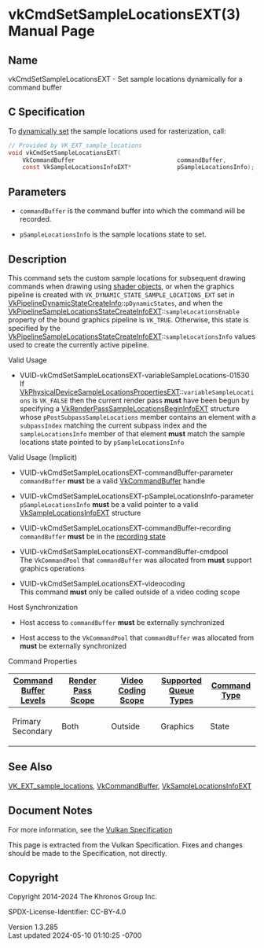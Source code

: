 # vkCmdSetSampleLocationsEXT(3) Manual Page

## Name

vkCmdSetSampleLocationsEXT - Set sample locations dynamically for a
command buffer



## <a href="#_c_specification" class="anchor"></a>C Specification

To <a
href="https://registry.khronos.org/vulkan/specs/1.3-extensions/html/vkspec.html#pipelines-dynamic-state"
target="_blank" rel="noopener">dynamically set</a> the sample locations
used for rasterization, call:

``` c
// Provided by VK_EXT_sample_locations
void vkCmdSetSampleLocationsEXT(
    VkCommandBuffer                             commandBuffer,
    const VkSampleLocationsInfoEXT*             pSampleLocationsInfo);
```

## <a href="#_parameters" class="anchor"></a>Parameters

- `commandBuffer` is the command buffer into which the command will be
  recorded.

- `pSampleLocationsInfo` is the sample locations state to set.

## <a href="#_description" class="anchor"></a>Description

This command sets the custom sample locations for subsequent drawing
commands when drawing using <a
href="https://registry.khronos.org/vulkan/specs/1.3-extensions/html/vkspec.html#shaders-objects"
target="_blank" rel="noopener">shader objects</a>, or when the graphics
pipeline is created with `VK_DYNAMIC_STATE_SAMPLE_LOCATIONS_EXT` set in
[VkPipelineDynamicStateCreateInfo](https://registry.khronos.org/vulkan/specs/1.3-extensions/man/html/VkPipelineDynamicStateCreateInfo.html)::`pDynamicStates`,
and when the
[VkPipelineSampleLocationsStateCreateInfoEXT](https://registry.khronos.org/vulkan/specs/1.3-extensions/man/html/VkPipelineSampleLocationsStateCreateInfoEXT.html)::`sampleLocationsEnable`
property of the bound graphics pipeline is `VK_TRUE`. Otherwise, this
state is specified by the
[VkPipelineSampleLocationsStateCreateInfoEXT](https://registry.khronos.org/vulkan/specs/1.3-extensions/man/html/VkPipelineSampleLocationsStateCreateInfoEXT.html)::`sampleLocationsInfo`
values used to create the currently active pipeline.

Valid Usage

- <a href="#VUID-vkCmdSetSampleLocationsEXT-variableSampleLocations-01530"
  id="VUID-vkCmdSetSampleLocationsEXT-variableSampleLocations-01530"></a>
  VUID-vkCmdSetSampleLocationsEXT-variableSampleLocations-01530  
  If
  [VkPhysicalDeviceSampleLocationsPropertiesEXT](https://registry.khronos.org/vulkan/specs/1.3-extensions/man/html/VkPhysicalDeviceSampleLocationsPropertiesEXT.html)::`variableSampleLocations`
  is `VK_FALSE` then the current render pass **must** have been begun by
  specifying a
  [VkRenderPassSampleLocationsBeginInfoEXT](https://registry.khronos.org/vulkan/specs/1.3-extensions/man/html/VkRenderPassSampleLocationsBeginInfoEXT.html)
  structure whose `pPostSubpassSampleLocations` member contains an
  element with a `subpassIndex` matching the current subpass index and
  the `sampleLocationsInfo` member of that element **must** match the
  sample locations state pointed to by `pSampleLocationsInfo`

Valid Usage (Implicit)

- <a href="#VUID-vkCmdSetSampleLocationsEXT-commandBuffer-parameter"
  id="VUID-vkCmdSetSampleLocationsEXT-commandBuffer-parameter"></a>
  VUID-vkCmdSetSampleLocationsEXT-commandBuffer-parameter  
  `commandBuffer` **must** be a valid
  [VkCommandBuffer](https://registry.khronos.org/vulkan/specs/1.3-extensions/man/html/VkCommandBuffer.html) handle

- <a
  href="#VUID-vkCmdSetSampleLocationsEXT-pSampleLocationsInfo-parameter"
  id="VUID-vkCmdSetSampleLocationsEXT-pSampleLocationsInfo-parameter"></a>
  VUID-vkCmdSetSampleLocationsEXT-pSampleLocationsInfo-parameter  
  `pSampleLocationsInfo` **must** be a valid pointer to a valid
  [VkSampleLocationsInfoEXT](https://registry.khronos.org/vulkan/specs/1.3-extensions/man/html/VkSampleLocationsInfoEXT.html) structure

- <a href="#VUID-vkCmdSetSampleLocationsEXT-commandBuffer-recording"
  id="VUID-vkCmdSetSampleLocationsEXT-commandBuffer-recording"></a>
  VUID-vkCmdSetSampleLocationsEXT-commandBuffer-recording  
  `commandBuffer` **must** be in the [recording
  state](#commandbuffers-lifecycle)

- <a href="#VUID-vkCmdSetSampleLocationsEXT-commandBuffer-cmdpool"
  id="VUID-vkCmdSetSampleLocationsEXT-commandBuffer-cmdpool"></a>
  VUID-vkCmdSetSampleLocationsEXT-commandBuffer-cmdpool  
  The `VkCommandPool` that `commandBuffer` was allocated from **must**
  support graphics operations

- <a href="#VUID-vkCmdSetSampleLocationsEXT-videocoding"
  id="VUID-vkCmdSetSampleLocationsEXT-videocoding"></a>
  VUID-vkCmdSetSampleLocationsEXT-videocoding  
  This command **must** only be called outside of a video coding scope

Host Synchronization

- Host access to `commandBuffer` **must** be externally synchronized

- Host access to the `VkCommandPool` that `commandBuffer` was allocated
  from **must** be externally synchronized

Command Properties

<table class="tableblock frame-all grid-all stretch">
<colgroup>
<col style="width: 20%" />
<col style="width: 20%" />
<col style="width: 20%" />
<col style="width: 20%" />
<col style="width: 20%" />
</colgroup>
<thead>
<tr class="header">
<th class="tableblock halign-left valign-top"><a
href="#VkCommandBufferLevel">Command Buffer Levels</a></th>
<th class="tableblock halign-left valign-top"><a
href="#vkCmdBeginRenderPass">Render Pass Scope</a></th>
<th class="tableblock halign-left valign-top"><a
href="#vkCmdBeginVideoCodingKHR">Video Coding Scope</a></th>
<th class="tableblock halign-left valign-top"><a
href="#VkQueueFlagBits">Supported Queue Types</a></th>
<th class="tableblock halign-left valign-top"><a
href="#fundamentals-queueoperation-command-types">Command Type</a></th>
</tr>
</thead>
<tbody>
<tr class="odd">
<td class="tableblock halign-left valign-top"><p>Primary<br />
Secondary</p></td>
<td class="tableblock halign-left valign-top"><p>Both</p></td>
<td class="tableblock halign-left valign-top"><p>Outside</p></td>
<td class="tableblock halign-left valign-top"><p>Graphics</p></td>
<td class="tableblock halign-left valign-top"><p>State</p></td>
</tr>
</tbody>
</table>

## <a href="#_see_also" class="anchor"></a>See Also

[VK_EXT_sample_locations](https://registry.khronos.org/vulkan/specs/1.3-extensions/man/html/VK_EXT_sample_locations.html),
[VkCommandBuffer](https://registry.khronos.org/vulkan/specs/1.3-extensions/man/html/VkCommandBuffer.html),
[VkSampleLocationsInfoEXT](https://registry.khronos.org/vulkan/specs/1.3-extensions/man/html/VkSampleLocationsInfoEXT.html)

## <a href="#_document_notes" class="anchor"></a>Document Notes

For more information, see the <a
href="https://registry.khronos.org/vulkan/specs/1.3-extensions/html/vkspec.html#vkCmdSetSampleLocationsEXT"
target="_blank" rel="noopener">Vulkan Specification</a>

This page is extracted from the Vulkan Specification. Fixes and changes
should be made to the Specification, not directly.

## <a href="#_copyright" class="anchor"></a>Copyright

Copyright 2014-2024 The Khronos Group Inc.

SPDX-License-Identifier: CC-BY-4.0

Version 1.3.285  
Last updated 2024-05-10 01:10:25 -0700
